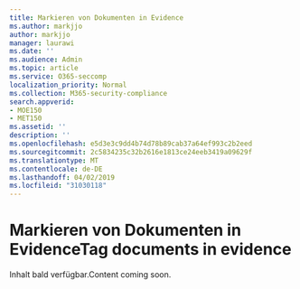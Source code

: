 ```yaml
---
title: Markieren von Dokumenten in Evidence
ms.author: markjjo
author: markjjo
manager: laurawi
ms.date: ''
ms.audience: Admin
ms.topic: article
ms.service: O365-seccomp
localization_priority: Normal
ms.collection: M365-security-compliance
search.appverid:
- MOE150
- MET150
ms.assetid: ''
description: ''
ms.openlocfilehash: e5d3e3c9dd4b74d78b89cab37a64ef993c2b2eed
ms.sourcegitcommit: 2c5834235c32b2616e1813ce24eeb3419a09629f
ms.translationtype: MT
ms.contentlocale: de-DE
ms.lasthandoff: 04/02/2019
ms.locfileid: "31030118"
---
```

# <a name="tag-documents-in-evidence"></a><span data-ttu-id="cd7b5-102">Markieren von Dokumenten in Evidence</span><span class="sxs-lookup"><span data-stu-id="cd7b5-102">Tag documents in evidence</span></span>

<span data-ttu-id="cd7b5-103">Inhalt bald verfügbar.</span><span class="sxs-lookup"><span data-stu-id="cd7b5-103">Content coming soon.</span></span>